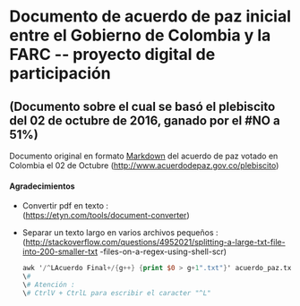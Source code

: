 # Documento de acuerdo de paz inicial entre el Gobierno de Colombia y la FARC -- proyecto digital de participación

## (Documento sobre el cual se basó el plebiscito del 02 de octubre de 2016, ganado por el #NO a 51%)

Documento original en formato [Markdown](http://daringfireball.net/projects/markdown/) del acuerdo de paz votado en Colombia el 02 de Octubre (http://www.acuerdodepaz.gov.co/plebiscito)

#### Agradecimientos

* Convertir pdf en texto :  
(https://etyn.com/tools/document-converter)


* Separar un texto largo en varios archivos pequeños :  
(http://stackoverflow.com/questions/4952021/splitting-a-large-txt-file-into-200-smaller-txt    -files-on-a-regex-using-shell-scr)

    ```awk
    awk '/^LAcuerdo Final+/{g++} {print $0 > g+1".txt"}' acuerdo_paz.txt
    \#
    \# Atención :
    \# CtrlV + CtrlL para escribir el caracter "^L"
    ```